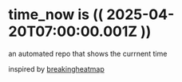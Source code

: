# time_now is (( 2025-04-20T07:00:00.001Z ))

an automated repo that shows the currnent time

inspired by [breakingheatmap](https://github.com/breakingheatmap/breakingheatmap)